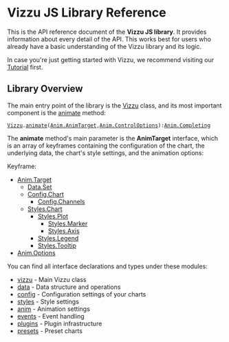 # Vizzu JS Library Reference

This is the API reference document of the **Vizzu JS library**. It provides
information about every detail of the API. This works best for users who already
have a basic understanding of the Vizzu library and its logic.

In case you're just getting started with Vizzu, we recommend visiting our
[Tutorial](../tutorial/index.md) first.

## Library Overview

The main entry point of the library is the [Vizzu](./vizzu/classes/Vizzu.md)
class, and its most important component is the
[animate](./vizzu/classes/Vizzu.md#animate) method:

[`Vizzu`](./vizzu/classes/Vizzu.md)`.`[`animate`](./vizzu/classes/Vizzu.md#animate)`(`[`Anim.AnimTarget`](./types/anim/type-aliases/AnimTarget.md)`,`[`Anim.ControlOptions`](./types/anim/interfaces/ControlOptions.md)`):`[`Anim.Completing`](./animcompleting/README.md)

The **animate** method's main parameter is the **AnimTarget** interface, which
is an array of keyframes containing the configuration of the chart, the
underlying data, the chart's style settings, and the animation options:

Keyframe:

- [Anim.Target](./types/anim/interfaces/Target.md)
    - [Data.Set](./types/data/type-aliases/Set.md)
    - [Config.Chart](./types/config/interfaces/Chart.md)
        - [Config.Channels](./types/config/interfaces/Channel.md)
    - [Styles.Chart](./types/styles/interfaces/Chart.md)
        - [Styles.Plot](./types/styles/interfaces/Plot.md)
            - [Styles.Marker](./types/styles/interfaces/Marker.md)
            - [Styles.Axis](./types/styles/interfaces/Axis.md)
        - [Styles.Legend](./types/styles/interfaces/Legend.md)
        - [Styles.Tooltip](./types/styles/interfaces/Tooltip.md)
- [Anim.Options](./types/anim/interfaces/Options.md)

You can find all interface declarations and types under these modules:

- [vizzu](./vizzu/README.md) - Main Vizzu class
- [data](./types/data/README.md) - Data structure and operations
- [config](./types/config/README.md) - Configuration settings of your charts
- [styles](./types/styles/README.md) - Style settings
- [anim](./types/anim/README.md) - Animation settings
- [events](./events/README.md) - Event handling
- [plugins](./plugins/README.md) - Plugin infrastructure
- [presets](./types/presets/README.md) - Preset charts
